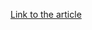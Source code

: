[Link to the article](https://www.akamai.com/blog/security/akamai-mitigates-sophisticated-1-44-tbps-and-385-mpps-ddos-attack)
